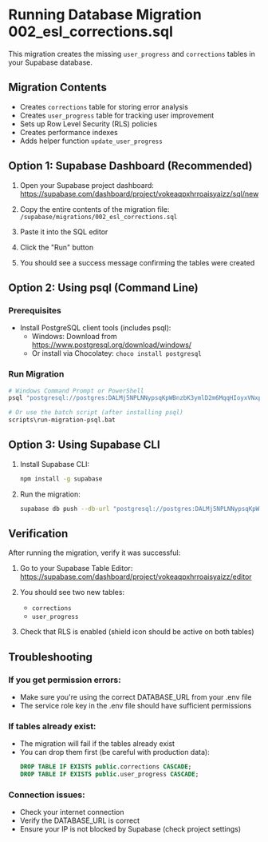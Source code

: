 # Running Database Migration 002_esl_corrections.sql

This migration creates the missing `user_progress` and `corrections` tables in your Supabase database.

## Migration Contents
- Creates `corrections` table for storing error analysis
- Creates `user_progress` table for tracking user improvement
- Sets up Row Level Security (RLS) policies
- Creates performance indexes
- Adds helper function `update_user_progress`

## Option 1: Supabase Dashboard (Recommended)

1. Open your Supabase project dashboard:
   https://supabase.com/dashboard/project/vokeaqpxhrroaisyaizz/sql/new

2. Copy the entire contents of the migration file:
   `/supabase/migrations/002_esl_corrections.sql`

3. Paste it into the SQL editor

4. Click the "Run" button

5. You should see a success message confirming the tables were created

## Option 2: Using psql (Command Line)

### Prerequisites
- Install PostgreSQL client tools (includes psql):
  - Windows: Download from https://www.postgresql.org/download/windows/
  - Or install via Chocolatey: `choco install postgresql`

### Run Migration
```bash
# Windows Command Prompt or PowerShell
psql "postgresql://postgres:DALMj5NPLNNypsqKpWBnzbK3ymlD2m6MqqHIoyxVNxpBV1oARyVDRyg6DKyfXgX4a@db.vokeaqpxhrroaisyaizz.supabase.co:5432/postgres" -f supabase\migrations\002_esl_corrections.sql

# Or use the batch script (after installing psql)
scripts\run-migration-psql.bat
```

## Option 3: Using Supabase CLI

1. Install Supabase CLI:
   ```bash
   npm install -g supabase
   ```

2. Run the migration:
   ```bash
   supabase db push --db-url "postgresql://postgres:DALMj5NPLNNypsqKpWBnzbK3ymlD2m6MqqHIoyxVNxpBV1oARyVDRyg6DKyfXgX4a@db.vokeaqpxhrroaisyaizz.supabase.co:5432/postgres"
   ```

## Verification

After running the migration, verify it was successful:

1. Go to your Supabase Table Editor:
   https://supabase.com/dashboard/project/vokeaqpxhrroaisyaizz/editor

2. You should see two new tables:
   - `corrections`
   - `user_progress`

3. Check that RLS is enabled (shield icon should be active on both tables)

## Troubleshooting

### If you get permission errors:
- Make sure you're using the correct DATABASE_URL from your .env file
- The service role key in the .env file should have sufficient permissions

### If tables already exist:
- The migration will fail if the tables already exist
- You can drop them first (be careful with production data):
  ```sql
  DROP TABLE IF EXISTS public.corrections CASCADE;
  DROP TABLE IF EXISTS public.user_progress CASCADE;
  ```

### Connection issues:
- Check your internet connection
- Verify the DATABASE_URL is correct
- Ensure your IP is not blocked by Supabase (check project settings)